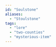 ```yaml
---
id: "Soulstone"
aliases:
  - "Stoulstone"
tags:
  - "lore"
  - "two-counties"
  - "mysterious-item"
---
```



